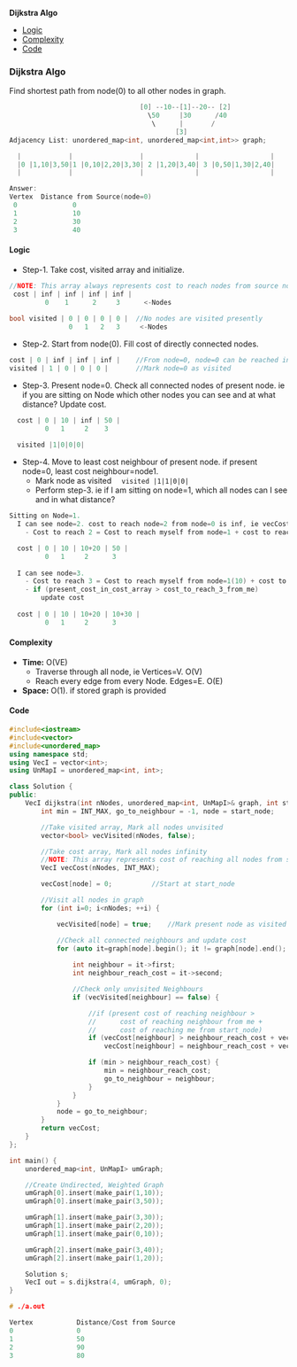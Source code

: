 **Dijkstra Algo**
- [Logic](#l)
- [Complexity](#c)
- [Code](#co)

### Dijkstra Algo
Find shortest path from node(0) to all other nodes in graph.
```c
                                 [0] --10--[1]--20-- [2]   
                                   \50     |30      /40
                                    \      |       /
                                          [3]
Adjacency List: unordered_map<int, unordered_map<int,int>> graph;

  |            |                 |             |                  |
  |0 |1,10|3,50|1 |0,10|2,20|3,30| 2 |1,20|3,40| 3 |0,50|1,30|2,40|
  |            |                 |             |                  |

Answer:
Vertex  Distance from Source(node=0)
 0              0
 1              10
 2              30
 3              40
```
<a name=l></a>
#### Logic
- Step-1. Take cost, visited array and initialize.
```c
//NOTE: This array always represents cost to reach nodes from source node(node=0)
 cost | inf | inf | inf | inf |
         0    1      2     3      <-Nodes
         
bool visited | 0 | 0 | 0 | 0 |  //No nodes are visited presently
               0   1   2   3     <-Nodes
```
- Step-2. Start from node(0). Fill cost of directly connected nodes.
```c
cost | 0 | inf | inf | inf |    //From node=0, node=0 can be reached in cost=0
visited | 1 | 0 | 0 | 0 |       //Mark node=0 as visited
```
- Step-3. Present node=0. Check all connected nodes of present node. ie if you are sitting on Node which other nodes you can see and at what distance? Update cost.
```c
  cost | 0 | 10 | inf | 50 |    
         0   1     2    3
         
  visited |1|0|0|0|
```
- Step-4. Move to least cost neighbour of present node. if present node=0, least cost neighbour=node1.
  - Mark node as visited   `  visited |1|1|0|0|`
  - Perform step-3. ie if I am sitting on node=1, which all nodes can I see and in what distance?
```c
Sitting on Node=1. 
  I can see node=2. cost to reach node=2 from node=0 is inf, ie vecCost[2]=inf. Update cost.
    - Cost to reach 2 = Cost to reach myself from node=1 + cost to reach 2 from me

  cost | 0 | 10 | 10+20 | 50 |
         0   1     2      3
         
  I can see node=3. 
    - Cost to reach 3 = Cost to reach myself from node=1(10) + cost to reach 3 from me(30) = 40
    - if (present_cost_in_cost_array > cost_to_reach_3_from_me)
        update cost
         
  cost | 0 | 10 | 10+20 | 10+30 |
         0   1     2      3
```
<a name=c></a>
#### Complexity
- **Time:** O(VE)
  - Traverse through all node, ie Vertices=V. O(V)
  - Reach every edge from every Node. Edges=E. O(E)
- **Space:** O(1). if stored graph is provided

<a name=co></a>
#### Code
```cpp
#include<iostream>
#include<vector>
#include<unordered_map>
using namespace std;
using VecI = vector<int>;
using UnMapI = unordered_map<int, int>;

class Solution {
public:
    VecI dijkstra(int nNodes, unordered_map<int, UnMapI>& graph, int start_node){
        int min = INT_MAX, go_to_neighbour = -1, node = start_node;

        //Take visited array, Mark all nodes unvisited
        vector<bool> vecVisited(nNodes, false);

        //Take cost array, Mark all nodes infinity
        //NOTE: This array represents cost of reaching all nodes from start_node
        VecI vecCost(nNodes, INT_MAX);

        vecCost[node] = 0;          //Start at start_node

        //Visit all nodes in graph
        for (int i=0; i<nNodes; ++i) {

            vecVisited[node] = true;    //Mark present node as visited

            //Check all connected neighbours and update cost
            for (auto it=graph[node].begin(); it != graph[node].end(); ++it){
               
                int neighbour = it->first;
                int neighbour_reach_cost = it->second;

                //Check only unvisited Neighbours
                if (vecVisited[neighbour] == false) {

                    //if (present cost of reaching neighbour >
                    //      cost of reaching neighbour from me +
                    //      cost of reaching me from start_node)
                    if (vecCost[neighbour] > neighbour_reach_cost + vecCost[node])
                        vecCost[neighbour] = neighbour_reach_cost + vecCost[node];

                    if (min > neighbour_reach_cost) {
                        min = neighbour_reach_cost;
                        go_to_neighbour = neighbour;
                    }
                }
            }
            node = go_to_neighbour;
        }
        return vecCost;
    }
};

int main() {
    unordered_map<int, UnMapI> umGraph;

    //Create Undirected, Weighted Graph
    umGraph[0].insert(make_pair(1,10));
    umGraph[0].insert(make_pair(3,50));

    umGraph[1].insert(make_pair(3,30));
    umGraph[1].insert(make_pair(2,20));
    umGraph[1].insert(make_pair(0,10));

    umGraph[2].insert(make_pair(3,40));
    umGraph[2].insert(make_pair(1,20));

    Solution s;
    VecI out = s.dijkstra(4, umGraph, 0);
}

# ./a.out

Vertex           Distance/Cost from Source
0                0
1                50
2                90
3                80
```

